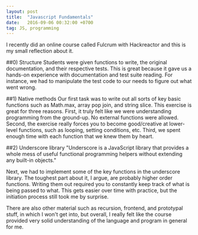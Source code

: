 ```yaml
---
layout: post
title:  "Javascript Fundamentals"
date:   2016-09-06 00:32:00 +0700
tag: JS, programming
---
```


I recently did an online course called Fulcrum with Hackreactor and this is my small reflection about it. 

##0) Structure
Students were given functions to write, the original documentation, and their respective tests. This is great because it gave us a hands-on experience with documentation and test suite reading. For instance, we had to manipulate the test code to our needs to figure out what went wrong. 

##1) Native methods
Our first task was to write out all sorts of key basic functions such as Math.max, array pop join, and string slice. This exercise is great for three reasons. First, it truly felt like we were understanding programming from the ground-up. No external functions were allowed. Second, the exercise really forces you to become good/creative at lower-level functions, such as looping, setting conditions, etc. Third, we spent enough time with each function that we knew them by heart.  

##2) Underscore library
"Underscore is a JavaScript library that provides a whole mess of useful functional programming helpers without extending any built-in objects."

Next, we had to implement some of the key functions in the underscore library. The toughest part about it, I argue, are probably higher order functions. Writing them out required you to constantly keep track of what is being passed to what. This gets easier over time with practice, but the initiation process still took me by surprise. 

There are also other material such as recursion, frontend, and prototypal stuff, in which I won't get into, but overall, I really felt like the course provided very solid understanding of the language and program in general for me. 


